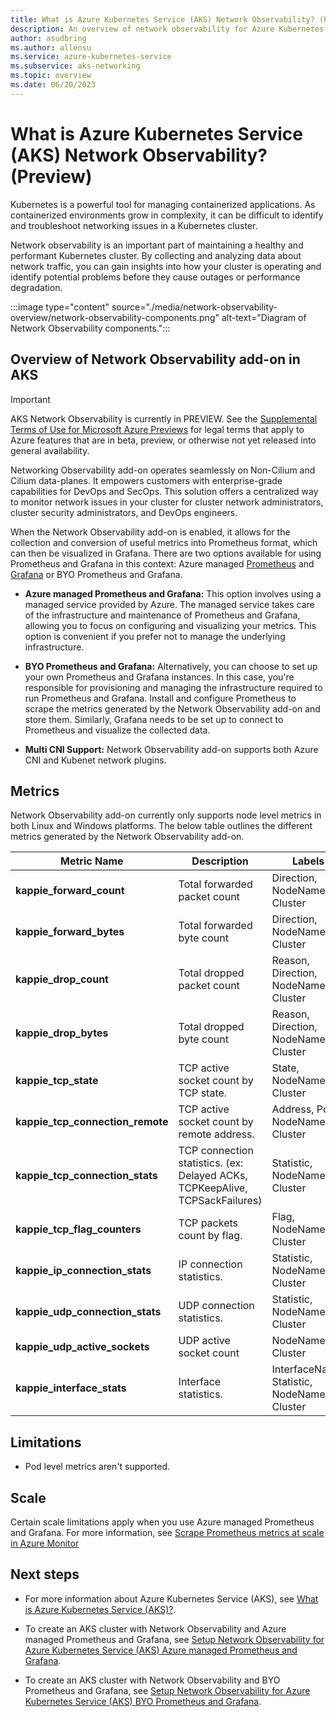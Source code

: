 ```yaml
---
title: What is Azure Kubernetes Service (AKS) Network Observability? (Preview)
description: An overview of network observability for Azure Kubernetes Service (AKS).
author: asudbring
ms.author: allensu
ms.service: azure-kubernetes-service
ms.subservice: aks-networking
ms.topic: overview
ms.date: 06/20/2023
---
```


# What is Azure Kubernetes Service (AKS) Network Observability? (Preview)

Kubernetes is a powerful tool for managing containerized applications. As containerized environments grow in complexity, it can be difficult to identify and troubleshoot networking issues in a Kubernetes cluster.

Network observability is an important part of maintaining a healthy and performant Kubernetes cluster. By collecting and analyzing data about network traffic, you can gain insights into how your cluster is operating and identify potential problems before they cause outages or performance degradation.

:::image type="content" source="./media/network-observability-overview/network-observability-components.png" alt-text="Diagram of Network Observability components.":::

## Overview of Network Observability add-on in AKS

> [!IMPORTANT]
> AKS Network Observability is currently in PREVIEW.
> See the [Supplemental Terms of Use for Microsoft Azure Previews](https://azure.microsoft.com/support/legal/preview-supplemental-terms/) for legal terms that apply to Azure features that are in beta, preview, or otherwise not yet released into general availability.

Networking Observability add-on operates seamlessly on Non-Cilium and Cilium data-planes. It empowers customers with enterprise-grade capabilities for DevOps and SecOps. This solution offers a centralized way to monitor network issues in your cluster for cluster network administrators, cluster security administrators, and DevOps engineers.

When the Network Observability add-on is enabled, it allows for the collection and conversion of useful metrics into Prometheus format, which can then be visualized in Grafana. There are two options available for using Prometheus and Grafana in this context: Azure managed [Prometheus](/azure/azure-monitor/essentials/prometheus-metrics-overview) and [Grafana](/azure/azure-monitor/visualize/grafana-plugin) or BYO Prometheus and Grafana.

* **Azure managed Prometheus and Grafana:** This option involves using a managed service provided by Azure. The managed service takes care of the infrastructure and maintenance of Prometheus and Grafana, allowing you to focus on configuring and visualizing your metrics. This option is convenient if you prefer not to manage the underlying infrastructure.

* **BYO Prometheus and Grafana:** Alternatively, you can choose to set up your own Prometheus and Grafana instances. In this case, you're responsible for provisioning and managing the infrastructure required to run Prometheus and Grafana. Install and configure Prometheus to scrape the metrics generated by the Network Observability add-on and store them. Similarly, Grafana needs to be set up to connect to Prometheus and visualize the collected data.

* **Multi CNI Support:** Network Observability add-on supports both Azure CNI and Kubenet network plugins.

## Metrics

 Network Observability add-on currently only supports node level metrics in both Linux and Windows platforms. The below table outlines the different metrics generated by the Network Observability add-on.

| Metric Name | Description | Labels | Linux | Windows |
|-------------|-------------|--------|-------|---------|
| **kappie_forward_count** | Total forwarded packet count | Direction, NodeName, Cluster | Yes | Yes |
| **kappie_forward_bytes** | Total forwarded byte count | Direction, NodeName, Cluster | Yes | Yes |
| **kappie_drop_count** | Total dropped packet count | Reason, Direction, NodeName, Cluster | Yes | Yes |
| **kappie_drop_bytes** | Total dropped byte count | Reason, Direction, NodeName, Cluster | Yes | Yes |
| **kappie_tcp_state** | TCP active socket count by TCP state. | State, NodeName, Cluster | Yes | Yes |
| **kappie_tcp_connection_remote** | TCP active socket count by remote address. | Address, Port, NodeName, Cluster | Yes | No |
| **kappie_tcp_connection_stats** | TCP connection statistics. (ex: Delayed ACKs, TCPKeepAlive, TCPSackFailures) | Statistic, NodeName, Cluster | Yes | Yes |
| **kappie_tcp_flag_counters** | TCP packets count by flag. | Flag, NodeName, Cluster | Yes | Yes |
| **kappie_ip_connection_stats** | IP connection statistics. | Statistic, NodeName, Cluster | Yes | No |
| **kappie_udp_connection_stats** | UDP connection statistics. | Statistic, NodeName, Cluster | Yes | No |
| **kappie_udp_active_sockets** | UDP active socket count | NodeName, Cluster | Yes | No |
| **kappie_interface_stats** | Interface statistics. | InterfaceName, Statistic, NodeName, Cluster | Yes | Yes |

## Limitations

* Pod level metrics aren't supported.

## Scale

Certain scale limitations apply when you use Azure managed Prometheus and Grafana. For more information, see [Scrape Prometheus metrics at scale in Azure Monitor](/azure/azure-monitor/essentials/prometheus-metrics-scrape-scale)

## Next steps

- For more information about Azure Kubernetes Service (AKS), see [What is Azure Kubernetes Service (AKS)?](/azure/aks/intro-kubernetes).

- To create an AKS cluster with Network Observability and Azure managed Prometheus and Grafana, see [Setup Network Observability for Azure Kubernetes Service (AKS) Azure managed Prometheus and Grafana](network-observability-managed-cli.md).

- To create an AKS cluster with Network Observability and BYO Prometheus and Grafana, see [Setup Network Observability for Azure Kubernetes Service (AKS) BYO Prometheus and Grafana](network-observability-byo-cli.md).
